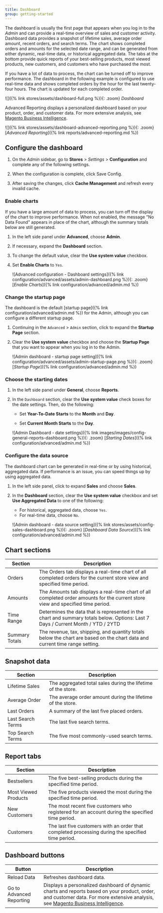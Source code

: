 ```yaml
---
title: Dashboard
group: getting-started
---
```


The dashboard is usually the first page that appears when you log in to the _Admin_ and can provide a real-time overview of sales and customer activity. Dashboard data provides a snapshot of lifetime sales, average order amount, recent orders, and search terms. The chart shows completed orders and amounts for the selected date range, and can be generated from either dynamic, real-time data, or historical aggregated data. The tabs at the bottom provide quick reports of your best-selling products, most viewed products, new customers, and customers who have purchased the most.

If you have a lot of data to process, the chart can be turned off to improve performance. The dashboard in the following example is configured to use real-time data and shows completed orders by the hour for the last twenty-four hours. The chart is updated for each completed order.

![]({% link stores/assets/dashboard-full.png %}){: .zoom}
_Dashboard_

Advanced Reporting displays a personalized dashboard based on your product, order, and customer data. For more extensive analysis, see [Magento Business Intelligence][1].

![]({% link stores/assets/dashboard-advanced-reporting.png %}){: .zoom}
[_Advanced Reporting_]({% link reports/advanced-reporting.md %})

## Configure the dashboard

1. On the _Admin_ sidebar, go to **Stores** > _Settings_ > **Configuration** and complete any of the following settings.

1. When the configuration is complete, click <span class="btn">Save Config</span>.

1. After saving the changes, click **Cache Management** and refresh every invalid cache.

### Enable charts

If you have a large amount of data to process, you can turn off the display of the chart to improve performance.  When not enabled, the message "No Data Found" appears in place of the chart, although the summary totals below are still generated.

1. In the left side panel under **Advanced**, choose **Admin**.

1. If necessary, expand the **Dashboard** section.

1. To change the default value, clear the **Use system value** checkbox.

1. Set **Enable Charts** to `Yes`.

   ![Advanced configuration - Dashboard settings]({% link configuration/advanced/assets/admin-dashboard.png %}){: .zoom}
   [_Enable Charts_]({% link configuration/advanced/admin.md %})

### Change the startup page

The dashboard is the default [startup page]({% link configuration/advanced/admin.md %}) for the Admin, although you can configure a different startup page.

1. Continuing in the `Advanced` > `Admin` section, click to expand the **Startup Page** section.

1. Clear the **Use system value** checkbox and choose the **Startup Page** that you want to appear when you log in to the Admin.

   ![Admin dashboard - startup page setting]({% link configuration/advanced/assets/admin-startup-page.png %}){: .zoom}
   [_Startup Page_]({% link configuration/advanced/admin.md %})

### Choose the starting dates

1. In the left side panel under **General**, choose **Reports**.

1. In the `Dashboard` section, clear the **Use system value** check boxes for the date settings. Then, do the following:

   - Set **Year-To-Date Starts** to the **Month** and **Day**.

   - Set **Current Month Starts** to the **Day**.

   ![Admin Dashboard - date settings]({% link images/images/config-general-reports-dashboard.png %}){: .zoom}
   [_Starting Dates_]({% link configuration/advanced/admin.md %})

### Configure the data source

The dashboard chart can be generated in real-time or by using historical, aggregated data. If performance is an issue, you can speed things up by using aggregated data.

1. In the left side panel, click to expand **Sales** and choose **Sales**.

1. In the **Dashboard** section, clear the **Use system value** checkbox and set **Use Aggregated Data** to one of the following:

   - For historical, aggregated data, choose `Yes`.
   - For real-time data, choose `No`.

   ![Admin dashboard - data source setting]({% link stores/assets/config-sales-dashboard.png %}){: .zoom}
   [_Dashboard Data Source_]({% link configuration/advanced/admin.md %})

## Chart sections

|Section|Description|
|--- |--- |
|Orders|The Orders tab displays a real-time chart of all completed orders for the current store view and specified time period.|
|Amounts|The Amounts tab displays a real-time chart of all completed order amounts for the current store view and specified time period.|
|Time Range|Determines the data that is represented in the chart and summary totals below. Options: Last 7 Days / Current Month / YTD / 2YTD|
|Summary Totals|The revenue, tax, shipping, and quantity totals below the chart are based on the chart data and current time range setting.|

## Snapshot data

|Section|Description|
|--- |--- |
|Lifetime Sales|The aggregated total sales during the lifetime of the store.|
|Average Order|The average order amount during the lifetime of the store.|
|Last Orders| A summary of the last five placed orders.|
|Last Search Terms|The last five search terms.|
|Top Search Terms|The five most commonly-used search terms.|

## Report tabs

|Section|Description|
|--- |--- |
|Bestsellers|The five best-selling products during the specified time period.|
|Most Viewed Products|The five products viewed the most during the specified time period.|
|New Customers|The most recent five customers who registered for an account during the specified time period.|
|Customers|The last five customers with an order that completed processing during the specified time period.|

## Dashboard buttons

|Button|Description|
|--- |--- |
|<span class="btn">Reload Data</span>|Refreshes dashboard data.|
|<span class="btn">Go to Advanced Reporting</span>|Displays a personalized dashboard of dynamic charts and reports based on your product, order, and customer data. For more extensive analysis, see [Magento Business Intelligence][1].|

[1]: https://docs.magento.com/mbi/getting-started/getting-started.html
